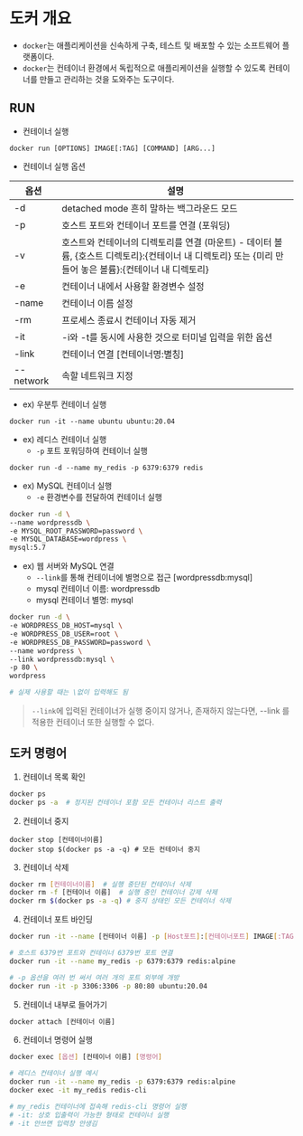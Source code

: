# 도커 개요
* `docker`는 애플리케이션을 신속하게 구축, 테스트 및 배포할 수 있는 소프트웨어 플랫폼이다.
* `docker`는 컨테이너 환경에서 독립적으로 애플리케이션을 실행할 수 있도록 컨테이너를 만들고 관리하는 것을 도와주는 도구이다.

## RUN
* 컨테이너 실행
```
docker run [OPTIONS] IMAGE[:TAG] [COMMAND] [ARG...]
```
* 컨테이너 실행 옵션

|옵션|설명|
|---|---|
|-d|	detached mode 흔히 말하는 백그라운드 모드|
|-p|	호스트 포트와 컨테이너 포트를 연결 (포워딩)|
|-v|	호스트와 컨테이너의 디렉토리를 연결 (마운트) - 데이터 볼륨, {호스트 디렉토리}:{컨테이너 내 디렉토리} 또는 {미리 만들어 놓은 볼륨}:{컨테이너 내 디렉토리}|
|-e|	컨테이너 내에서 사용할 환경변수 설정|
|-name|	컨테이너 이름 설정|
|-rm|	프로세스 종료시 컨테이너 자동 제거|
|-it|	-i와 -t를 동시에 사용한 것으로 터미널 입력을 위한 옵션|
|-link|	컨테이너 연결 [컨테이너명:별칭]|
|--network|	속할 네트워크 지정|

* ex) 우분투 컨테이너 실행
```
docker run -it --name ubuntu ubuntu:20.04
```
* ex) 레디스 컨테이너 실행
  * `-p` 포트 포워딩하여 컨테이너 실행 
```
docker run -d --name my_redis -p 6379:6379 redis
```
* ex) MySQL 컨테이너 실행
  * `-e` 환경변수를 전달하여 컨테이너 실행
```bash
docker run -d \
--name wordpressdb \
-e MYSQL_ROOT_PASSWORD=password \
-e MYSQL_DATABASE=wordpress \
mysql:5.7
```
* ex) 웹 서버와 MySQL 연결
  * `--link`를 통해 컨테이너에 별명으로 접근 [wordpressdb:mysql]
  * mysql 컨테이너 이름: wordpressdb
  * mysql 컨테이너 별명: mysql
```bash
docker run -d \
-e WORDPRESS_DB_HOST=mysql \
-e WORDPRESS_DB_USER=root \
-e WORDPRESS_DB_PASSWORD=password \
--name wordpress \
--link wordpressdb:mysql \
-p 80 \
wordpress

# 실제 사용할 때는 \없이 입력해도 됨
```
> `--link`에 입력된 컨테이너가 실행 중이지 않거나, 존재하지 않는다면,  --link  를 적용한 컨테이너 또한 실행할 수 없다.
## 도커 명령어
1. 컨테이너 목록 확인
```bash
docker ps
docker ps -a  # 정지된 컨테이너 포함 모든 컨테이너 리스트 출력
```
2. 컨테이너 중지
```
docker stop [컨테이너이름]
docker stop $(docker ps -a -q) # 모든 컨테이너 중지 
```
3. 컨테이너 삭제
```bash
docker rm [컨테이너이름]  # 실행 중단된 컨테이너 삭제
docker rm -f [컨테이너 이름]  # 실행 중인 컨테이너 강제 삭제
docker rm $(docker ps -a -q) # 중지 상태인 모든 컨테이너 삭제
```
4. 컨테이너 포트 바인딩
```bash
docker run -it --name [컨테이너 이름] -p [Host포트]:[컨테이너포트] IMAGE[:TAG]

# 호스트 6379번 포트와 컨테이너 6379번 포트 연결
docker run -it --name my_redis -p 6379:6379 redis:alpine

# -p 옵션을 여러 번 써서 여러 개의 포트 외부에 개방
docker run -it -p 3306:3306 -p 80:80 ubuntu:20.04
```
5. 컨테이너 내부로 들어가기
```bash
docker attach [컨테이너 이름]
```
6. 컨테이너 명령어 실행
```bash
docker exec [옵션] [컨테이너 이름] [명령어]

# 레디스 컨테이너 실행 예시
docker run -it --name my_redis -p 6379:6379 redis:alpine
docker exec -it my_redis redis-cli

# my_redis 컨테이너에 접속해 redis-cli 명령어 실행
# -it: 상호 입출력이 가능한 형태로 컨테이너 실행
# -it 안쓰면 입력창 안생김
```
